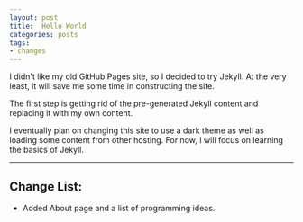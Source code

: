 ```yaml
---
layout: post
title:  Hello World
categories: posts
tags:
- changes
---
```

I didn't like my old GitHub Pages site, so I decided to try Jekyll.
At the very least, it will save me some time in constructing the site.

The first step is getting rid of the pre-generated Jekyll content and replacing
it with my own content.

I eventually plan on changing this site to use a
dark theme as well as loading some content from other hosting. For now,
I will focus on learning the basics of Jekyll.

---

## Change List:

* Added About page and a list of programming ideas.
